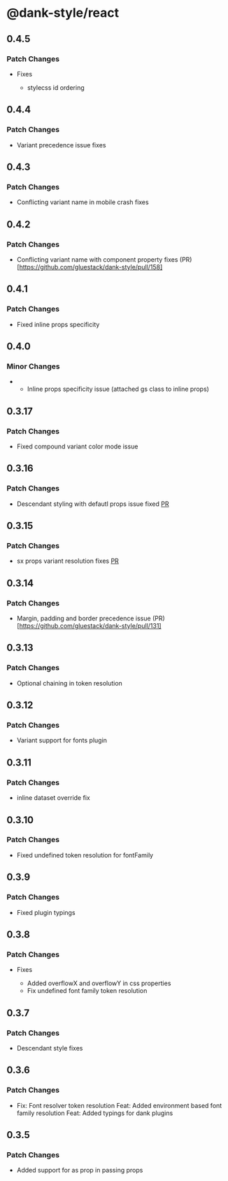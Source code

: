 # @dank-style/react

## 0.4.5

### Patch Changes

- Fixes

  - stylecss id ordering

## 0.4.4

### Patch Changes

- Variant precedence issue fixes

## 0.4.3

### Patch Changes

- Conflicting variant name in mobile crash fixes

## 0.4.2

### Patch Changes

- Conflicting variant name with component property fixes (PR)[https://github.com/gluestack/dank-style/pull/158]

## 0.4.1

### Patch Changes

- Fixed inline props specificity

## 0.4.0

### Minor Changes

- - Inline props specificity issue (attached gs class to inline props)

## 0.3.17

### Patch Changes

- Fixed compound variant color mode issue

## 0.3.16

### Patch Changes

- Descendant styling with defautl props issue fixed [PR](https://github.com/gluestack/dank-style/pull/139)

## 0.3.15

### Patch Changes

- sx props variant resolution fixes [PR](https://github.com/gluestack/dank-style/pull/135)

## 0.3.14

### Patch Changes

- Margin, padding and border precedence issue (PR)[https://github.com/gluestack/dank-style/pull/131]

## 0.3.13

### Patch Changes

- Optional chaining in token resolution

## 0.3.12

### Patch Changes

- Variant support for fonts plugin

## 0.3.11

### Patch Changes

- inline dataset override fix

## 0.3.10

### Patch Changes

- Fixed undefined token resolution for fontFamily

## 0.3.9

### Patch Changes

- Fixed plugin typings

## 0.3.8

### Patch Changes

- Fixes

  - Added overflowX and overflowY in css properties
  - Fix undefined font family token resolution

## 0.3.7

### Patch Changes

- Descendant style fixes

## 0.3.6

### Patch Changes

- Fix: Font resolver token resolution
  Feat: Added environment based font family resolution
  Feat: Added typings for dank plugins

## 0.3.5

### Patch Changes

- Added support for as prop in passing props
